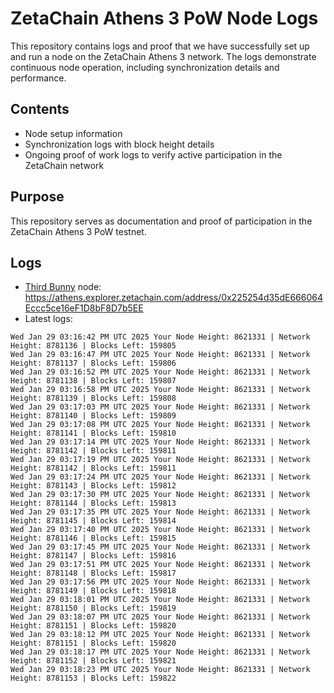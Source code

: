 # ZetaChain Athens 3 PoW Node Logs
This repository contains logs and proof that we have successfully set up and run a node on the ZetaChain Athens 3 network. The logs demonstrate continuous node operation, including synchronization details and performance.

## Contents
- Node setup information
- Synchronization logs with block height details
- Ongoing proof of work logs to verify active participation in the ZetaChain network

## Purpose
This repository serves as documentation and proof of participation in the ZetaChain Athens 3 PoW testnet.

## Logs

- [Third Bunny](https://thirdbunny.xyz/) node: https://athens.explorer.zetachain.com/address/0x225254d35dE666064Eccc5ce16eF1D8bF8D7b5EE
- Latest logs:
```
Wed Jan 29 03:16:42 PM UTC 2025 Your Node Height: 8621331 | Network Height: 8781136 | Blocks Left: 159805
Wed Jan 29 03:16:47 PM UTC 2025 Your Node Height: 8621331 | Network Height: 8781137 | Blocks Left: 159806
Wed Jan 29 03:16:52 PM UTC 2025 Your Node Height: 8621331 | Network Height: 8781138 | Blocks Left: 159807
Wed Jan 29 03:16:58 PM UTC 2025 Your Node Height: 8621331 | Network Height: 8781139 | Blocks Left: 159808
Wed Jan 29 03:17:03 PM UTC 2025 Your Node Height: 8621331 | Network Height: 8781140 | Blocks Left: 159809
Wed Jan 29 03:17:08 PM UTC 2025 Your Node Height: 8621331 | Network Height: 8781141 | Blocks Left: 159810
Wed Jan 29 03:17:14 PM UTC 2025 Your Node Height: 8621331 | Network Height: 8781142 | Blocks Left: 159811
Wed Jan 29 03:17:19 PM UTC 2025 Your Node Height: 8621331 | Network Height: 8781142 | Blocks Left: 159811
Wed Jan 29 03:17:24 PM UTC 2025 Your Node Height: 8621331 | Network Height: 8781143 | Blocks Left: 159812
Wed Jan 29 03:17:30 PM UTC 2025 Your Node Height: 8621331 | Network Height: 8781144 | Blocks Left: 159813
Wed Jan 29 03:17:35 PM UTC 2025 Your Node Height: 8621331 | Network Height: 8781145 | Blocks Left: 159814
Wed Jan 29 03:17:40 PM UTC 2025 Your Node Height: 8621331 | Network Height: 8781146 | Blocks Left: 159815
Wed Jan 29 03:17:45 PM UTC 2025 Your Node Height: 8621331 | Network Height: 8781147 | Blocks Left: 159816
Wed Jan 29 03:17:51 PM UTC 2025 Your Node Height: 8621331 | Network Height: 8781148 | Blocks Left: 159817
Wed Jan 29 03:17:56 PM UTC 2025 Your Node Height: 8621331 | Network Height: 8781149 | Blocks Left: 159818
Wed Jan 29 03:18:01 PM UTC 2025 Your Node Height: 8621331 | Network Height: 8781150 | Blocks Left: 159819
Wed Jan 29 03:18:07 PM UTC 2025 Your Node Height: 8621331 | Network Height: 8781151 | Blocks Left: 159820
Wed Jan 29 03:18:12 PM UTC 2025 Your Node Height: 8621331 | Network Height: 8781151 | Blocks Left: 159820
Wed Jan 29 03:18:17 PM UTC 2025 Your Node Height: 8621331 | Network Height: 8781152 | Blocks Left: 159821
Wed Jan 29 03:18:23 PM UTC 2025 Your Node Height: 8621331 | Network Height: 8781153 | Blocks Left: 159822
```
